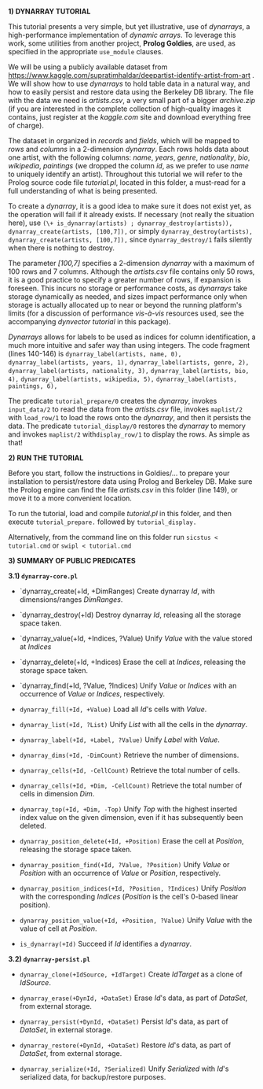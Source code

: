 **1) DYNARRAY TUTORIAL**

This tutorial presents a very simple, but yet illustrative, use of *dynarrays*, a high-performance implementation of *dynamic arrays*. To leverage this work, some utilities from another project, **Prolog Goldies**, are used, as specified in the appropriate `use_module` clauses.

We will be using a publicly available dataset from https://www.kaggle.com/supratimhaldar/deepartist-identify-artist-from-art . We will show how to use *dynarrays* to hold table data in a natural way, and how to easily persist and restore data using the Berkeley DB library. The file with the data we need is *artists.csv*, a very small part of a bigger *archive.zip* (if you are interested in the complete collection of high-quality images it contains, just register at the *kaggle.com* site and download everything free of charge).

The dataset in organized in *records* and *fields*, which will be mapped to *rows* and *columns* in a 2-dimension *dynarray*. Each rows holds data about one artist, with the following columns: *name*, *years*, *genre*, *nationality*, *bio*, *wikipedia*, *paintings* (we dropped the column *id*, as we prefer to use *name* to uniquely identify an artist). Throughout this tutorial we will refer to the Prolog source code file *tutorial.pl*, located in this folder, a must-read for a full understanding of what is being presented.

To create a *dynarray*, it is a good idea to make sure it does not exist yet, as the operation will fail if it already exists. If necessary (not really the situation here), use
`(\+ is_dynarray(artists) ; dynarray_destroy(artists)),`
`dynarray_create(artists, [100,7]),`
or simply
`dynarray_destroy(artists),`
`dynarray_create(artists, [100,7]),`
since `dynarray_destroy/1` fails silently when there is nothing to destroy.

The parameter *[100,7]* specifies a 2-dimension *dynarray* with a maximum of 100 rows and 7 columns. Although the *artists.csv* file contains only 50 rows, it is a good practice to specify a greater number of rows, if expansion is foreseen. This incurs no storage or performance costs, as *dynarrays* take storage dynamically as needed, and sizes impact performance only when storage is actually allocated up to near or beyond the running platform's limits (for a discussion of performance *vis-à-vis* resources used, see the accompanying *dynvector tutorial* in this package).

*Dynarrays* allows for labels to be used as indices for column identification, a much more intuitive and safer way than using integers. The code fragment (lines 140-146) is
`dynarray_label(artists, name, 0),`
`dynarray_label(artists, years, 1),`
`dynarray_label(artists, genre, 2),`
`dynarray_label(artists, nationality, 3),`
`dynarray_label(artists, bio, 4),`
`dynarray_label(artists, wikipedia, 5),`
`dynarray_label(artists, paintings, 6),`

The predicate `tutorial_prepare/0` creates the *dynarray*, invokes `input_data/2` to read the data from the *artists.csv* file, invokes `maplist/2` with `load_row/1` to load the rows onto the *dynarray*, and then it persists the data. The predicate `tutorial_display/0` restores the *dynarray* to memory and invokes `maplist/2` with`display_row/1` to display the rows. As simple as that!


**2) RUN THE TUTORIAL**

Before you start, follow the instructions in Goldies/... to prepare your installation to persist/restore data using Prolog and Berkeley DB. Make sure the Prolog engine can find the file *artists.csv* in this folder (line 149), or move it to a more convenient location.

To run the tutorial, load and compile *tutorial.pl* in this folder, and then execute
`tutorial_prepare.`
followed by
`tutorial_display.`

Alternatively, from the command line on this folder run
`sicstus < tutorial.cmd`
or
`swipl < tutorial.cmd`
 

**3) SUMMARY OF PUBLIC PREDICATES**


**3.1) `dynarray-core.pl`**

- `dynarray_create(+Id, +DimRanges)
Create dynarray *Id*, with dimensions/ranges *DimRanges*.

- `dynarray_destroy(+Id)
Destroy dynarray *Id*, releasing all the storage space taken.

- `dynarray_value(+Id, +Indices, ?Value)
Unify *Value* with the value stored at *Indices*

- `dynarray_delete(+Id, +Indices)
Erase the cell at *Indices*, releasing the storage space taken.

- `dynarray_find(+Id, ?Value, ?Indices)
Unify *Value* or *Indices* with an occurrence of *Value* or *Indices*, respectively.

- `dynarray_fill(+Id, +Value)`
Load all *Id*'s cells with *Value*.

- `dynarray_list(+Id, ?List)`
Unify *List* with all the cells in the *dynarray*.

- `dynarray_label(+Id, +Label, ?Value)`
Unify *Label* with *Value*.

- `dynarray_dims(+Id, -DimCount)`
Retrieve the number of dimensions.

- `dynarray_cells(+Id, -CellCount)`
Retrieve the total number of cells.

- `dynarray_cells(+Id, +Dim, -CellCount)`
Retrieve the total number of cells in dimension *Dim*.

- `dynarray_top(+Id, +Dim, -Top)`
Unify *Top* with the highest inserted index value on the given dimension, even if it has subsequently been deleted.

- `dynarray_position_delete(+Id, +Position)`
Erase the cell at *Position*, releasing the storage space taken.

- `dynarray_position_find(+Id, ?Value, ?Position)`
Unify *Value* or *Position* with an occurrence of *Value* or *Position*, respectively.

- `dynarray_position_indices(+Id, ?Position, ?Indices)`
Unify *Position* with the corresponding *Indices* (*Position* is the cell's 0-based linear position).

- `dynarray_position_value(+Id, +Position, ?Value)`
Unify *Value* with the value of cell at *Position*.

- `is_dynarray(+Id)`
Succeed if *Id* identifies a *dynarray*.


**3.2) `dynarray-persist.pl`**

- `dynarray_clone(+IdSource, +IdTarget)`
Create *IdTarget* as a clone of *IdSource*.

- `dynarray_erase(+DynId, +DataSet)`
Erase *Id*'s data, as part of *DataSet*, from external storage.

- `dynarray_persist(+DynId, +DataSet)`
Persist *Id*'s data, as part of *DataSet*, in external storage.

- `dynarray_restore(+DynId, +DataSet)`
Restore *Id*'s data, as part of *DataSet*, from external storage.

- `dynarray_serialize(+Id, ?Serialized)`
Unify *Serialized* with *Id*'s serialized data, for backup/restore purposes.

